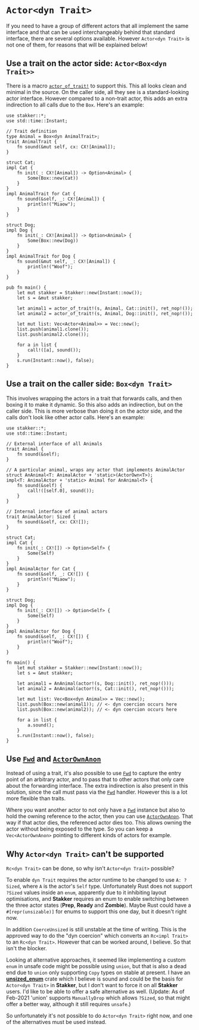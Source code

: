 # `Actor<dyn Trait>`

If you need to have a group of different actors that all implement the
same interface and that can be used interchangeably behind that
standard interface, there are several options available.  However
`Actor<dyn Trait>` is not one of them, for reasons that will be
explained below!

## Use a trait on the actor side: `Actor<Box<dyn Trait>>`

There is a macro [`actor_of_trait!`] to support this.  This all looks
clean and minimal in the source.  On the caller side, all they see is
a standard-looking actor interface.  However compared to a non-trait
actor, this adds an extra indirection to all calls due to the `Box`.
Here's an example:

```rust,no_run,noplayground
use stakker::*;
use std::time::Instant;

// Trait definition
type Animal = Box<dyn AnimalTrait>;
trait AnimalTrait {
    fn sound(&mut self, cx: CX![Animal]);
}

struct Cat;
impl Cat {
    fn init(_: CX![Animal]) -> Option<Animal> {
        Some(Box::new(Cat))
    }
}
impl AnimalTrait for Cat {
    fn sound(&self, _: CX![Animal]) {
        println!("Miaow");
    }
}

struct Dog;
impl Dog {
    fn init(_: CX![Animal]) -> Option<Animal> {
        Some(Box::new(Dog))
    }
}
impl AnimalTrait for Dog {
    fn sound(&mut self, _: CX![Animal]) {
        println!("Woof");
    }
}

pub fn main() {
    let mut stakker = Stakker::new(Instant::now());
    let s = &mut stakker;

    let animal1 = actor_of_trait!(s, Animal, Cat::init(), ret_nop!());
    let animal2 = actor_of_trait!(s, Animal, Dog::init(), ret_nop!());

    let mut list: Vec<Actor<Animal>> = Vec::new();
    list.push(animal1.clone());
    list.push(animal2.clone());

    for a in list {
        call!([a], sound());
    }
    s.run(Instant::now(), false);
}
```

## Use a trait on the caller side: `Box<dyn Trait>`

This involves wrapping the actors in a trait that forwards calls, and
then boxing it to make it dynamic.  So this also adds an indirection,
but on the caller side.  This is more verbose than doing it on the
actor side, and the calls don't look like other actor calls.  Here's
an example:

```rust,no_run,noplayground
use stakker::*;
use std::time::Instant;

// External interface of all Animals
trait Animal {
    fn sound(&self);
}

// A particular animal, wraps any actor that implements AnimalActor
struct AnAnimal<T: AnimalActor + 'static>(ActorOwn<T>);
impl<T: AnimalActor + 'static> Animal for AnAnimal<T> {
    fn sound(&self) {
        call!([self.0], sound());
    }
}

// Internal interface of animal actors
trait AnimalActor: Sized {
    fn sound(&self, cx: CX![]);
}

struct Cat;
impl Cat {
    fn init(_: CX![]) -> Option<Self> {
        Some(Self)
    }
}
impl AnimalActor for Cat {
    fn sound(&self, _: CX![]) {
        println!("Miaow");
    }
}

struct Dog;
impl Dog {
    fn init(_: CX![]) -> Option<Self> {
        Some(Self)
    }
}
impl AnimalActor for Dog {
    fn sound(&self, _: CX![]) {
        println!("Woof");
    }
}

fn main() {
    let mut stakker = Stakker::new(Instant::now());
    let s = &mut stakker;

    let animal1 = AnAnimal(actor!(s, Dog::init(), ret_nop!()));
    let animal2 = AnAnimal(actor!(s, Cat::init(), ret_nop!()));

    let mut list: Vec<Box<dyn Animal>> = Vec::new();
    list.push(Box::new(animal1)); // <- dyn coercion occurs here
    list.push(Box::new(animal2)); // <- dyn coercion occurs here

    for a in list {
        a.sound();
    }
    s.run(Instant::now(), false);
}
```


## Use [`Fwd`] and [`ActorOwnAnon`]

Instead of using a trait, it's also possible to use [`Fwd`] to capture
the entry point of an arbitrary actor, and to pass that to other
actors that only care about the forwarding interface.  The extra
indirection is also present in this solution, since the call must pass
via the [`Fwd`] handler.  However this is a lot more flexible than
traits.

Where you want another actor to not only have a [`Fwd`] instance but
also to hold the owning reference to the actor, then you can use
[`ActorOwnAnon`].  That way if that actor dies, the referenced actor
dies too.  This allows owning the actor without being exposed to the
type.  So you can keep a `Vec<ActorOwnAnon>` pointing to different
kinds of actors for example.


## Why `Actor<dyn Trait>` can't be supported

`Rc<dyn Trait>` can be done, so why isn't `Actor<dyn Trait>` possible?

To enable `dyn Trait` requires the actor runtime to be changed to use
`A: ?Sized`, where `A` is the actor's `Self` type.  Unfortunately Rust
does not support `?Sized` values inside an `enum`, apparently due to
it inhibiting layout optimisations, and **Stakker** requires an enum
to enable switching between the three actor states (**Prep**,
**Ready** and **Zombie**).  Maybe Rust could have a
`#[repr(unsizable)]` for enums to support this one day, but it doesn't
right now.

In addition `CoerceUnsized` is still unstable at the time of writing.
This is the approved way to do the "dyn coercion" which converts an
`Rc<impl Trait>` to an `Rc<dyn Trait>`.  However that can be worked
around, I believe.  So that isn't the blocker.

Looking at alternative approaches, it seemed like implementing a
custom `enum` in unsafe code might be possible using `union`, but that
is also a dead end due to `union` only supporting `Copy` types on
stable at present.  I have an [**unsized_enum**] crate which I believe
is sound and could be the basis for `Actor<dyn Trait>` in **Stakker**,
but I don't want to force it on all **Stakker** users.  I'd like to be
able to offer a safe alternative as well.  (Update: As of Feb-2021
'union' supports `ManuallyDrop` which allows `?Sized`, so that might
offer a better way, although it still requires `unsafe`.)

So unfortunately it's not possible to do `Actor<dyn Trait>` right now,
and one of the alternatives must be used instead.

[**unsized_enum**]: https://crates.io/crates/unsized_enum
[`ActorOwnAnon`]: https://docs.rs/stakker/*/stakker/struct.ActorOwnAnon.html
[`Fwd`]: https://docs.rs/stakker/*/stakker/struct.Fwd.html
[`actor_of_trait!`]: https://docs.rs/stakker/*/stakker/macro.actor_of_trait.html
